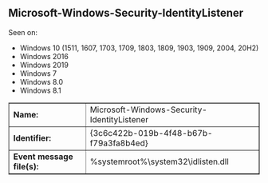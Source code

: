 ## Microsoft-Windows-Security-IdentityListener

Seen on:
* Windows 10 (1511, 1607, 1703, 1709, 1803, 1809, 1903, 1909, 2004, 20H2)
* Windows 2016
* Windows 2019
* Windows 7
* Windows 8.0
* Windows 8.1

<table border="1" class="docutils">
  <tbody>
    <tr>
      <td><b>Name:</b></td>
      <td>Microsoft-Windows-Security-IdentityListener</td>
    </tr>
    <tr>
      <td><b>Identifier:</b></td>
      <td>{3c6c422b-019b-4f48-b67b-f79a3fa8b4ed}</td>
    </tr>
    <tr>
      <td><b>Event message file(s):</b></td>
      <td>%systemroot%\system32\idlisten.dll</td>
    </tr>
  </tbody>
</table>

&nbsp;

